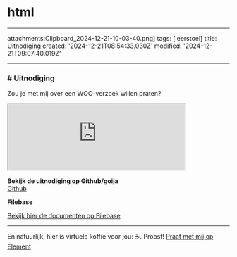 # html

<!DOCTYPE html>
<html>
<head>
<title>Page Title</title>
</head>
<body>

---------------------------------------------------
attachments:Clipboard_2024-12-21-10-03-40.png]
tags: [leerstoel]
title: Uitnodiging 
created: '2024-12-21T08:54:33.030Z'
modified: '2024-12-21T09:07:40.019Z'

---------------------------------------------------
<p> 
<h3> # Uitnodiging </h3>
Zou je met mij over een WOO-verzoek willen praten? 

</p>
<iframe src="https://social.sargasso.nl/@krispijn/113689857939953725/embed" width="400" allowfullscreen="allowfullscreen" sandbox="allow-scripts allow-same-origin allow-popups allow-popups-to-escape-sandbox allow-forms"></iframe>
<p>
<b>Bekijk de uitnodiging op Github/goija </b> </br>
<a href="https://github.com/goija/Shell/blob/main/">Github</a>
</p>
<b>Filebase </b>

<a href="https://combined-red-possum.myfilebase.com/ipfs/QmYA9t8UZb6hM3Ws235FpQszJoVQm8guZPDpYzXZW5RJeK/">Bekijk hier de documenten op Filebase</a>


--------------------------------------------------------

En natuurlijk, hier is virtuele koffie voor jou: ☕. Proost!
<a href=" https://matrix.to/#/!GzLeGxuqTMyKdcCOrF:matrix.org?via=matrix.org 
![">Praat met mij op Element</a>

</body>
</html>

